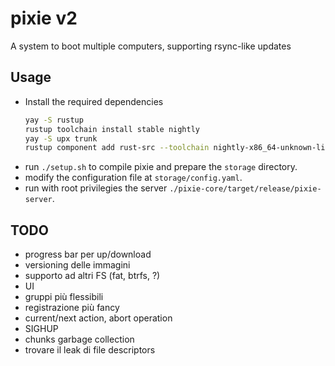 # pixie v2
A system to boot multiple computers, supporting rsync-like updates

## Usage
* Install the required dependencies
  ```sh
  yay -S rustup
  rustup toolchain install stable nightly
  yay -S upx trunk
  rustup component add rust-src --toolchain nightly-x86_64-unknown-linux-gnu
  ```
* run `./setup.sh` to compile pixie and prepare the `storage` directory.
* modify the configuration file at `storage/config.yaml`.
* run with root privilegies the server `./pixie-core/target/release/pixie-server`.

## TODO
* progress bar per up/download
* versioning delle immagini
* supporto ad altri FS (fat, btrfs, ?)
* UI
* gruppi più flessibili
* registrazione più fancy
* current/next action, abort operation
* SIGHUP
* chunks garbage collection
* trovare il leak di file descriptors
